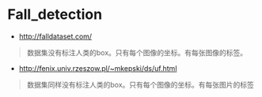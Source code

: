 # Fall_detection


- http://falldataset.com/
> 数据集没有标注人类的box。只有每个图像的坐标。有每张图像的标签。
- http://fenix.univ.rzeszow.pl/~mkepski/ds/uf.html
> 数据集同样没有标注人类的box。只有每个图像的坐标。有每张图片的标签





